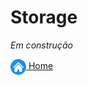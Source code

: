 # Storage

*Em construção*

[<img align="center" src="../images/botao-home.png" height="25" width="25"/> Home](../README.md)